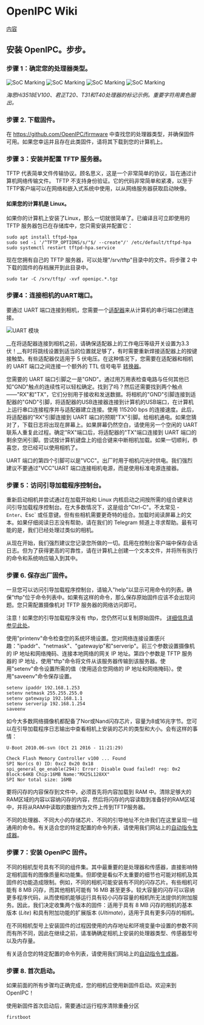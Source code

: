 # OpenIPC Wiki 
[内容](../README.zh.md)

安装 OpenIPC。步步。 
--------------------------------

### 步骤 1：确定您的处理器类型。

![SoC Marking](../images/soc-hisilicon.webp)
![SoC Marking](../images/soc-ingenic-t20.webp)
![SoC Marking](../images/soc-ingenic-t31.webp)
![SoC Marking](../images/soc-ingenic-t40.webp)

_海思Hi3518EV100、君正T20、T31和T40处理器的标记示例。重要字符用黄色圈出。_

### 步骤 2. 下载固件。

在 <https://github.com/OpenIPC/firmware> 中查找您的处理器类型，并确保固件可用。如果您幸运并且存在此类固件，请将其下载到您的计算机上。

### 步骤 3：安装并配置 TFTP 服务器。

TFTP 代表简单文件传输协议。顾名思义，这是一个非常简单的协议，旨在通过计算机网络传输文件。 TFTP 不支持身份验证。它的代码非常简单和紧凑，以至于TFTP客户端可以在网络和嵌入式系统中使用，以从网络服务器获取启动映像。

#### 如果您的计算机是 Linux。

如果你的计算机上安装了Linux，那么一切就很简单了。已编译且可立即使用的 TFTP 服务器包已在存储库中，您只需安装并配置它：

```
sudo apt install tftpd-hpa
sudo sed -i '/^TFTP_OPTIONS/s/"$/ --create"/' /etc/default/tftpd-hpa
sudo systemctl restart tftpd-hpa.service
```

现在您拥有自己的 TFTP 服务器，可以处理"/srv/tftp"目录中的文件。将步骤 2 中下载的固件的存档展开到此目录中。

```
sudo tar -C /srv/tftp/ -xvf openipc.*.tgz
```

### 步骤4：连接相机的UART端口。

要通过 UART 端口连接到相机，您需要一个[适配器][ftdi]来从计算机的串行端口创建连接。

![UART 模块](../images/uart-module.webp)

__在将适配器连接到相机之前，请确保适配器上的工作电压等级开关设置为3.3伏！__有时将跳线设置到适当的位置就足够了，有时需要重新焊接适配器上的按键接触垫。有些适配器仅适用于 5 伏电压。在这种情况下，您需要在适配器和相机的 UART 端口之间连接一个额外的 TTL 信号电平 [转换器][tllc]。

您需要的 UART 端口引脚之一是"GND"。通过用万用表检查电路与任何其他已知"GND"触点的连续性可以轻松确定。找到了吗？然后还需要找到两个触点——"RX"和"TX"，它们分别用于接收和发送数据。将相机的"GND"引脚连接到适配器的"GND"引脚，将适配器的USB连接器连接到计算机的USB端口，在计算机上运行串口连接程序并与适配器建立连接。使用 115200 bps 的连接速度。此后，将适配器的"RX"引脚连接到 UART 端口的预期"TX"引脚。给相机通电。如果您猜对了，下载日志将出现在屏幕上。如果屏幕仍然空白，请使用另一个空闲的 UART 联系人重复此过程。确定"RX"端口后，将适配器的"TX"端口连接到 UART 端口的剩余空闲引脚。尝试按计算机键盘上的组合键来中断相机加载。如果一切顺利，恭喜您，您已经可以使用相机了。

UART 端口的第四个引脚可以是"VCC"。出厂时用于相机闪光时供电。我们强烈建议不要通过"VCC"UART 端口连接相机电源，而是使用标准电源连接器。

### 步骤 5：访问引导加载程序控制台。

重新启动相机并尝试通过在加载开始和 Linux 内核启动之间按所需的组合键来访问引导加载程序控制台。在大多数情况下，这是组合"Ctrl-C"。不太常见 - `Enter`、Esc` 或任意键。但有些相机需要更奇特的组合。加载时阅读屏幕上的文本。如果仔细阅读日志没有帮助，请在我们的 Telegram 频道上寻求帮助。最有可能的是，我们已经处理过类似的相机。

从现在开始，我们强烈建议您记录您所做的一切。启用在控制台客户端中保存会话日志。但为了获得更高的可靠性，请在计算机上创建一个文本文件，并将所有执行的命令和系统响应输入到其中。

### 步骤 6. 保存出厂固件。

一旦您可以访问引导加载程序控制台，请输入"help"以显示可用命令的列表。确保"tftp"位于命令列表中。如果有这样的命令，那么保存原始固件应该不会出现问题。您只需配置摄像机对 TFTP 服务器的网络访问即可。

注意！如果您的引导加载程序没有 tftp，您仍然可以复制原始固件。 [详细信息请参见此处](help-uboot.md)。

使用"printenv"命令检查您的系统环境设置。您对网络连接设置感兴趣："ipaddr"、"netmask"、"gatewayip"和"serverip"。前三个参数设置摄像机的 IP 地址和网络掩码、连接本地网络的网关 IP 地址。第四个参数是 TFTP 服务器的 IP 地址，使用"tftp"命令将文件从该服务器传输到该服务器。使用"setenv"命令设置所需的值（使用适合您网络的 IP 地址和网络掩码）。使用"saveenv"命令保存设置。

```
setenv ipaddr 192.168.1.253
setenv netmask 255.255.255.0
setenv gatewayip 192.168.1.1
setenv serverip 192.168.1.254
saveenv
```

如今大多数网络摄像机都配备了Nor或Nand闪存芯片，容量为8或16兆字节。您可以在引导加载程序日志输出中查看相机上安装的芯片的类型和大小。会有这样的事情：

```
U-Boot 2010.06-svn (Oct 21 2016 - 11:21:29)

Check Flash Memory Controller v100 ... Found
SPI Nor(cs 0) ID: 0xс2 0x20 0x18
spi_general_qe_enable(294): Error: Disable Quad failed! reg: 0x2
Block:64KB Chip:16MB Name:"MX25L128XX"
SPI Nor total size: 16MB
```

要将闪存的内容保存到文件中，必须首先将内容加载到 RAM 中。清除足够大的RAM区域的内容以容纳闪存的内容，然后将闪存的内容读取到准备好的RAM区域中，并将从RAM中读取的数据作为文件上传到TFTP服务器。

不同的处理器、不同大小的存储芯片、不同的引导地址不允许我们在这里呈现一组通用的命令。有关适合您的特定配置的命令列表，请使用我们网站上的[自动指令生成器](https://openipc.org/supported-hardware/)。

### 步骤 7：安装 OpenIPC 固件。

不同的相机型号具有不同的组件集。其中最重要的是处理器和传感器，直接影响特定相机固有的图像质量和功能集。但即使是看似不太重要的细节也可能对相机及其固件的功能造成限制。例如，不同的相机可能安装有不同的闪存芯片。有些相机可能有 8 MB 闪存，而其他相机可能有 16 MB 甚至更多。较大容量的闪存可以容纳更多程序代码，从而使相机能够运行具有较小闪存容量的相机所无法提供的附加服务。因此，我们决定收集两个版本的固件：适用于具有 8 MB 闪存的相机的基本版本 (_Lite_) 和具有附加功能的扩展版本 (_Ultimate_)，适用于具有更多闪存的相机。

在不同相机型号上安装固件的过程因使用的内存地址和环境变量中设置的参数不同而有所不同，因此在继续之前，请准确确定相机上安装的处理器类型、传感器型号以及内存量。

有关适合您的特定配置的命令列表，请使用我们网站上的[自动指令生成器](https://openipc.org/supported-hardware/)。

### 步骤 8. 首次启动。

如果前面的所有步骤均正确完成，您的相机应使用新固件启动。欢迎来到 OpenIPC！

使用新固件首次启动后，需要通过运行程序清除重叠分区

```
firstboot
```

[logo]: ../images/logo_openipc.png
[ftdi]: https://www.google.com/search?q=ftdi+usb+ttl
[tllc]: https://google.com/search?q=logic+level+converter+3.3v+5v
